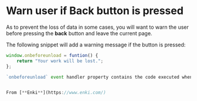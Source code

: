 # Warn user if **Back** button is pressed

As to prevent the loss of data in some cases, you will want to warn the user before pressing the **back** button and leave the current page.

The following snippet will add a warning message if the button is pressed: 

```javascript
window.onbeforeunload = funtion() {
	return "Your work will be lost.";
};

`onbeforeunload` event handler property contains the code executed when the `beforeunload` is sent. This event fires when a window is about to unload its resources. The document is still visible and the event is still cancelable. 


From [**Enki**](https://www.enki.com/)